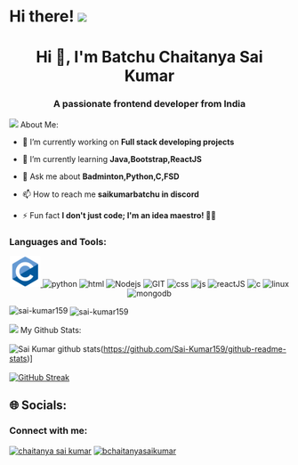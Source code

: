 # Hi there! <img src="https://github.com/TheDudeThatCode/TheDudeThatCode/blob/master/Assets/Hi.gif" width="35" />

<!--
**Sai-Kumar159/Sai-Kumar159** is a ✨ _special_ ✨ repository because its `README.md` (this file) appears on your GitHub profile.
-->

<h1 align="center">Hi 👋, I'm Batchu Chaitanya Sai Kumar</h1>
<h3 align="center">A passionate frontend developer from India</h3>


<img src="https://github.com/TheDudeThatCode/TheDudeThatCode/blob/master/Assets/Developer.gif" width="45" /> About Me:

<!--<p align="left"> <img src="https://komarev.com/ghpvc/?username=sai-kumar159&label=Profile%20views&color=0e75b6&style=flat" alt="sai-kumar159" /> </p>-->

- 🔭 I’m currently working on **Full stack developing projects**

- 🌱 I’m currently learning **Java,Bootstrap,ReactJS**

- 💬 Ask me about **Badminton,Python,C,FSD**

- 📫 How to reach me **saikumarbatchu in discord**

- ⚡ Fun fact **I don't just code; I'm an idea maestro! 🧠✨**


<h3 align="left">Languages and Tools:</h3>
<p align="center">
      <a href="https://www.cprogramming.com/" target="_blank" rel="noreferrer"> <img src="https://raw.githubusercontent.com/devicons/devicon/master/icons/c/c-original.svg" alt="c" width="55" height="55"/> </a>
      <img src="https://www.vectorlogo.zone/logos/python/python-icon.svg" alt="python" width="55" height="55"/>
      <img src="https://www.iconninja.com/files/151/733/152/hyper-html-5-html5-standard-text-markup-language-icon.svg" alt="html" width="55" height="55"></a>
      <img src="https://www.vectorlogo.zone/logos/nodejs/nodejs-icon.svg" alt="Nodejs" width="55" height="55"/>
      <img src="https://www.vectorlogo.zone/logos/git-scm/git-scm-icon.svg" alt="GIT" width="55" height="55"/> 
      <img src="https://www.iconninja.com/files/752/618/436/css-internet-technology-website-web-style-css3-icon.svg" alt="css" width="55" height="55"/>
      <img src="https://e7.pngegg.com/pngimages/793/545/png-clipart-javascript-logo-computer-icons-vue-js-angle-text-thumbnail.png" alt="js" width="55" height="55"/>
      <img src="https://c0.klipartz.com/pngpicture/452/495/gratis-png-reaccionar-javascript-angularjs-ionic-github.png" alt="reactJS" width="55" height="55"/>
      <img src="https://cdn.icon-icons.com/icons2/2415/PNG/512/c_original_logo_icon_146611.png" alt="c" width="55" height="55"/>
      <img src="https://cdn-icons-png.flaticon.com/512/518/518713.png" alt="linux" width="55" height="55"/>
      <img src="https://www.vectorlogo.zone/logos/mongodb/mongodb-icon.svg" alt="mongodb" width="55" height="55"/>
</p>




<p><img align="left" src="https://github-readme-stats.vercel.app/api/top-langs?username=sai-kumar159&show_icons=true&locale=en&layout=compact" alt="sai-kumar159" /></p>

<p>&nbsp;<img align="center" src="https://github-readme-stats.vercel.app/api?username=sai-kumar159&show_icons=true&locale=en" alt="sai-kumar159" /></p>

<img src='https://media1.giphy.com/media/du3J3cXyzhj75IOgvA/giphy.gif?cid=ecf05e47x2g034i9pzwtzzsd3xgg2w9nr94t4tflbbgo3008&rid=giphy.gif' width='25' /> My Github Stats:
<br>
<br>
![Sai Kumar github stats](https://github-readme-stats.vercel.app/api/top-langs/?username=Sai-Kumar159&layout=compact&text_color=daf7dc&bg_color=151515)(https://github.com/Sai-Kumar159/github-readme-stats)]
<br>
<br>
<a href="https://git.io/streak-stats"><img src="https://github-readme-streak-stats.herokuapp.com?user=Sai-Kumar159&theme=dark&hide_border=true&date_format=M%20j%5B%2C%20Y%5D&mode=weekly" alt="GitHub Streak" /></a>

## 🌐 Socials:
<h3 align="left">Connect with me:</h3>
<p align="left">
<a href="https://linkedin.com/in/chaitanya sai kumar" target="blank"><img align="center" src="https://raw.githubusercontent.com/rahuldkjain/github-profile-readme-generator/master/src/images/icons/Social/linked-in-alt.svg" alt="chaitanya sai kumar" height="30" width="40" /></a>
<a href="https://instagram.com/bchaitanyasaikumar" target="blank"><img align="center" src="https://raw.githubusercontent.com/rahuldkjain/github-profile-readme-generator/master/src/images/icons/Social/instagram.svg" alt="bchaitanyasaikumar" height="30" width="40" /></a>
</p>
